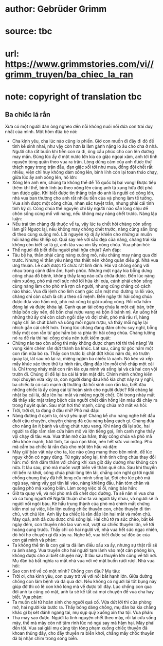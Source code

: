 # author: Gebrüder Grimm
# source: tbc
# url: https://www.grimmstories.com/vi//grimm_truyen/ba_chiec_la_ran
# note: copyright of translation tbc

## Ba chiếc lá rắn 

Xưa có một người đàn ông nghèo đến nỗi không nuôi nổi đứa con trai duy
nhất của mình. Một hôm đứa bé nói:
- Cha kính yêu, cha lúc nào cũng lo phiền. Giờ con muốn đi đây đi đó để
tính kế sinh nhai, như vậy còn hơn là làm gánh nặng lo âu cho cha ở
nhà.
Người cha rất buồn khi tiễn con ra đi, ông cầu phúc cho con lên đường
may mắn.
Đúng lúc ấy ở một nước lớn kia có giặc ngoại xâm, anh tới tình nguyện
tòng quân theo vua ra trận. Lòng dũng cảm của anh được thử thách ngay
trong trận đầu, đạn giặc xối tới như mưa, đồng đội chết rất nhiều, viên
chỉ huy không dám xông lên, binh lính còn lại toan tháo chạy, giữa lúc
ấy anh xông lên, hô lớn:
- Xông lên anh em, chúng ta không thể để Tổ quốc bị bại vong!
Được tiếp thêm khí thế, binh lính ào theo xông lên cùng anh tả xung hữu
đột phá tan được giặc. Khi biết được tin thắng trận do anh là người có
công lớn, nhà vua ban thưởng cho anh rất nhiều tiền của và phong làm tể
tướng.
Vua sinh được một công chúa, nhan sắc tuyệt trần, nhưng phải cái tính
tình kỳ dị. Công chúa thề nguyền chỉ lấy người nào sẵn lòng chịu để chôn
sống cùng mồ với nàng, nếu không may nàng chết trước. Nàng lập luận:
- Nếu trái tim chàng đã thuộc về ta, vậy lúc ta chết hỏi chàng còn sống
làm gì?
Ngược lại, nếu không may chồng chết trước, nàng cũng sẵn lòng đi theo
cùng xuống mồ.
Lời nguyền kỳ dị ấy khiến cho những ai muốn hỏi nàng đều khiếp sợ. Quá
say mê với sắc đẹp của nàng, chàng trai kia không còn biết sợ là gì, anh
tâu vua xin lấy công chúa. Vua phán hỏi:
- Thế ngươi đã biết điều ngươi phải hứa chưa?
Anh đáp:
- Tâu bệ hạ, thần phải cùng nàng xuống mồ, nếu chẳng may nàng qua đời
trước. Nhưng vì thần yêu nàng tha thiết nên không quản điều gì.
Nhà vua ưng thuận. Lễ cưới được tổ chức rất linh đình.
Hai vợ chồng sống với nhau trong cảnh đầm ấm, hạnh phúc. Nhưng một ngày
kia bỗng dưng công chúa đổ bệnh, không thầy lang nào cứu chữa được.
Đến lúc nàng nằm xuống, phò mã mới sực nhớ lời hứa khi xưa, cảnh phải
chôn sống cùng nàng làm cho phò mã rợn cả người, nhưng cũng chẳng có
cách nào khác. Vua đã lệnh cho lính canh gác cẩn mật mọi đường ra lối
vào, chàng chỉ còn cách là chịu theo số mệnh.
Đến ngày thi hài công chúa được đưa vào hầm mộ, phò mã cũng bị giải
xuống cùng. Rồi cửa hầm đóng lại và được khóa lại.
Cạnh quan tài công chúa là một cái bàn, trên thắp bốn cây nến, để bốn
chai rượu vang và bốn ổ bánh mì. Ăn uống hết những thứ ấy chỉ còn cách
ngồi dày vò đợi chết, phò mã rầu rĩ, hàng ngày chỉ ăn chút bánh và uống
mỗi ngụm rượu, và thấy mổi ngày lại nhích gần cái chết hơn. Trong lúc
chàng đang đăm chiêu suy nghĩ, bỗng thấy một con rắn từ góc hầm bò ra
phía thi hài công chúa. Chàng tưởng nó ra để rỉa thi hài công chúa nên
tuốt kiếm quát:
- Chừng nào tao còn sống thì mày không được chạm tới thi thể nàng!
Và vung kiếm chém rắn đứt thành ba khúc.
Lát sau, cũng từ góc hầm một con rắn nữa bò ra. Thấy con trước bị chặt
đứt khúc nằm đó, nó trườn quay lại, lát sau nó lại ra, miệng ngậm ba
chiếc lá xanh. Nó kéo và xếp mấy khúc xác theo thứ tự hình rắn, đặng đắp
lên mỗi chỗ chắp một cái lá. Chỉ trong nháy mắt con rắn kia cựa mình và
sống lại và cả hai con vội trườn đi. Chúng đi để lại ba cái lá trên mặt
đất. Chính mình chứng kiến mọi chuyện vừa xảy ra, con người đang đau khổ
kia chợt nảy ra ý nghĩ, ba chiếc lá có sức mạnh dị thường đã hồi sinh
con rắn kia, biết đâu những chiếc lá ấy cũng cải tử hoàn sinh cho người
được? Rồi chàng lại nhặt ba cái lá, đắp lên hai mắt và miệng người chết.
Chỉ trong nháy mắt đã thấy sắc mặt trắng bệch của người chết dần hồng
lên máu đã chảy ra trong huyết quản. Sau một hơi thở mạnh, công chúa mở
mắt và hỏi:
- Trời, trời ơi, ta đang ở đâu nhỉ?
Phò mã đáp:
- Nàng đương ở cạnh ta, ôi vợ yêu quý!
Chàng kể cho nàng nghe hết đầu đuôi câu chuyện, chuyện chàng đã cứu nàng
bằng cách gì. Chàng đưa cho nàng ăn ít bánh và uống chút rượu vang. Khi
nàng đã lại sức, hai người ra đập rầm rầm cửa hầm mộ và lớn tiếng gọi,
lính canh nghe thấy vội chạy đi tâu vua.
Vua thân mở cửa hầm, thấy công chúa và phò mã đều khỏe mạnh, tươi tỉnh,
tai qua nạn khỏi, nên hết sức vui mừng. Phò mã cầm ba chiếc lá rắn đưa
cho một tên hầu và dặn:
- Mày giữ bảo vật này cho ta, lúc nào cũng mang theo bên mình, để lúc
nguy khốn có ngay dùng.
Từ ngày sống lại, tính tình công chúa thay đổi hẳn: mối tình đằm thắm
với chồng khi xưa giờ đây dường như không còn nữa. Ít lâu sau, phò mã
muốn vượt biển về thăm quê cha. Sau khi thuyền rời bến ra khơi, công
chúa phải lòng tên lái, chẳng còn nghĩ gì tới người chồng chung thủy đã
hết lòng cứu mình sống lại. Đợi cho lúc phò mã ngủ say, nàng vẫy gọi tên
lái vào, nàng khiêng đầu, hắn tóm chân và quẳng phò mã xuống biển. Làm
xong việc bỉ ổi, nàng bảo hắn:
- Giờ ta quay về, và nói phò mã đã chết dọc đường. Ta sẽ năn nỉ vua cha
và ca tụng ngươi để Người thuận cho ta và ngươi lấy nhau, và ngươi sẽ là
người nối ngôi báu.
Kẻ hầu trung thành của phò mã chính mắt chứng kiến mọi sự việc, liền lẻn
xuống chiếc thuyền con, chèo thuyền đi tìm chủ, vớt chủ lên. Anh lấy ba
chiếc lá rắn đắp lên hai mắt và mồm chủ. May quá, anh đã cứu được chủ
sống lại.
Hai chủ tớ ra sức chèo, bất kể ngày đêm, con thuyền nhỏ lao vun vút,
vượt xa chiếc thuyền lớn, về tới hoàng cung trước. Thấy chỉ có hai người
về, nhà vua hết sức ngạc nhiên, dò hỏi họ chuyện gì đã xảy ra. Nghe kể,
vua biết được sự độc ác của con gái mình và phán:
- Ta không thể tin là con gái ta đã làm điều xấu xa ấy, nhưng sự thật
rồi sẽ ra ánh sáng.
Vua truyền cho hai người tạm lánh vào một căn phòng kín, không được cho
ai biết chuyện này. Ít lâu sau thuyền lớn cũng về tới nơi. Mụ đàn bà bất
nghĩa ra mắt nhà vua với vẻ mặt buồn rười rượi. Nhà vua hỏi:
- Sao con trở về có một mình? Chồng con đâu?
Mụ tâu:
- Trời ơi, cha kính yêu, con quay trở về với nỗi bất hạnh lớn. Giữa
đường chồng con lâm bệnh và đã qua đời. Nếu không có người lái tốt bụng
này giúp đỡ thì có lẽ con khó lòng mà về được tới đây. Lúc chồng con qua
đời anh ta cũng có mặt, anh ta sẽ kể tất cả mọi chuyện để vua cha hay
biết.
Vua phán:
- Ta muốn cải tử hoàn sinh cho người quá cố.
Vừa dứt lời thì cửa phòng mở, hai người kia bước ra. Thấy bóng dáng
chồng, mụ đàn bà kia chẳng khác gì bị sét đánh ngang tai, mụ sụp quỳ
xuống xin tha tội. Vua phán:
- Tha mày sao được. Người ta tình nguyện chết theo mày, rồi lại cứu sống
mày, thế mà mày còn nỡ tâm rình lúc nó ngủ say mà hãm hại. Mày phải đền
tội.
Vua sai giải mụ cùng tên tòng phạm xuống chiếc thuyền đã khoan thủng
đáy, cho đẩy thuyền ra biển khơi, chẳng mấy chốc thuyền đã bị nhận chìm
trong sóng biển.
